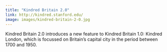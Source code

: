 ```yaml
---
title: "Kindred Britain 2.0"
link: http://kindred.stanford.edu/
image: images/kindred-britain-2-0.jpg
---
```

Kindred Britain 2.0 introduces a new feature to Kindred Britain 1.0: Kindred London, which is focussed on Britain’s capital city in the period between 1700 and 1950. 

